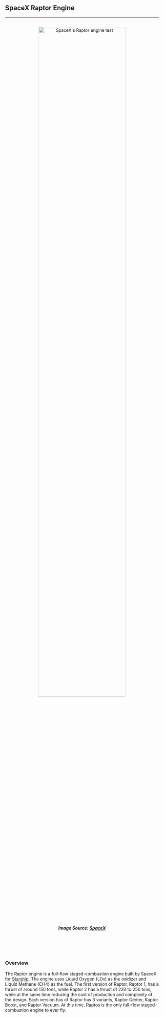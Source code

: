 <header align="center">
<h2 align="left">SpaceX Raptor Engine</h2>
<hr/>
<br/>
<img src="https://live.staticflickr.com/5835/29916104756_2a0ecc2d98_b.jpg" alt="SpaceX's Raptor engine test" title="SpaceX's Raptor engine test"></a>
<style>
header img {
width: 75%;
border-radius:5%
}
</style>

<br/>

<h5> Image Source: <a href="https://flickr.com/spacex">SpaceX</a> </h5>

</header>

<br/>

### Overview

The Raptor engine is a full-flow staged-combustion engine built by SpaceX for <a href="/wiki/starship">Starship</a>. The engine uses Liquid Oxygen (LOx) as the oxidizer and Liquid Methane (CH4) as the fuel. The first version of Raptor, Raptor 1, has a thrust of around 150 tons, while Raptor 2 has a thrust of 230 to 250 tons, while at the same time reducing the cost of production and complexity of the design. Each version has of Raptor has 3 variants, Raptor Center, Raptor Boost, and Raptor Vacuum. At this time, Raptos is the only full-flow staged-combustion engine to ever fly. 

<br/>
